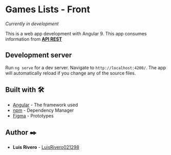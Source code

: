 # Games Lists - Front 

*Currently in development*

This is a web app development with Angular 9.
This app consumes information from **[API REST](https://github.com/LuisRivero021298/api_rest_video_games_list)**

## Development server

Run `ng serve` for a dev server. Navigate to `http://localhost:4200/`. The app will automatically reload if you change any of the source files.

## Built with 🛠️

* [Angular](https://angular.io/) - The framework used
* [npm](https://www.npmjs.com) - Dependency Manager
* [Figma](https://www.figma.com/) - Prototypes

## Author ✒️

* **Luis Rivero** - [LuisRivero021298](https://github.com/LuisRivero021298)
